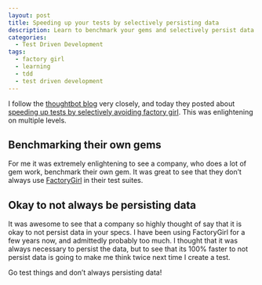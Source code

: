 ```yaml
---
layout: post
title: Speeding up your tests by selectively persisting data
description: Learn to benchmark your gems and selectively persist data
categories:
  - Test Driven Development
tags:
  - factory girl
  - learning
  - tdd
  - test driven development
---
```


I follow the [thoughtbot blog](http://robots.thoughtbot.com) very closely, and today they posted about [speeding up tests by selectively avoiding factory girl](http://robots.thoughtbot.com/speed-up-tests-by-selectively-avoiding-factory-girl). This was enlightening on multiple levels.

## Benchmarking their own gems

For me it was extremely enlightening to see a company, who does a lot of gem work, benchmark their own gem. It was great to see that they don&#8217;t always use [FactoryGirl](https://github.com/thoughtbot/factory_girl) in their test suites.

## Okay to not always be persisting data

It was awesome to see that a company so highly thought of say that it is okay to not persist data in your specs. I have been using FactoryGirl for a few years now, and admittedly probably too much. I thought that it was always necessary to persist the data, but to see that its 100% faster to not persist data is going to make me think twice next time I create a test.

Go test things and don&#8217;t always persisting data!
